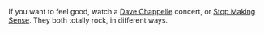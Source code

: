 If you want to feel good, watch a <a href="https://en.wikipedia.org/wiki/Dave_Chappelle">Dave Chappelle</a> concert, or <a href="https://en.wikipedia.org/wiki/Stop_Making_Sense">Stop Making Sense</a>. They both totally rock, in different ways. 
